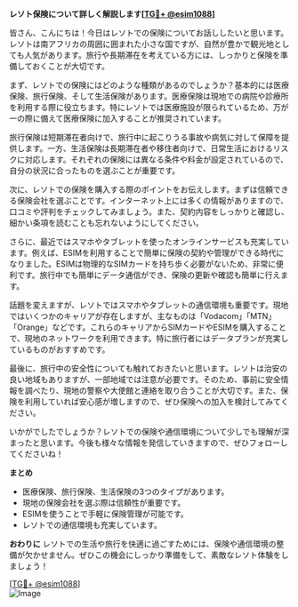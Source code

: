 **レソト保険について詳しく解説します[[TG💪+ @esim1088](https://t.me/s/esim1088)]**

皆さん、こんにちは！今日はレソトでの保険についてお話ししたいと思います。レソトは南アフリカの周囲に囲まれた小さな国ですが、自然が豊かで観光地としても人気があります。旅行や長期滞在を考えている方には、しっかりと保険を準備しておくことが大切です。

まず、レソトでの保険にはどのような種類があるのでしょうか？基本的には医療保険、旅行保険、そして生活保険があります。医療保険は現地での病院や診療所を利用する際に役立ちます。特にレソトでは医療施設が限られているため、万が一の際に備えて医療保険に加入することが推奨されています。

旅行保険は短期滞在者向けで、旅行中に起こりうる事故や病気に対して保障を提供します。一方、生活保険は長期滞在者や移住者向けで、日常生活におけるリスクに対応します。それぞれの保険には異なる条件や料金が設定されているので、自分の状況に合ったものを選ぶことが重要です。

次に、レソトでの保険を購入する際のポイントをお伝えします。まずは信頼できる保険会社を選ぶことです。インターネット上には多くの情報がありますので、口コミや評判をチェックしてみましょう。また、契約内容をしっかりと確認し、細かい条項を読むことも忘れないようにしてください。

さらに、最近ではスマホやタブレットを使ったオンラインサービスも充実しています。例えば、ESIMを利用することで簡単に保険の契約や管理ができる時代になりました。ESIMは物理的なSIMカードを持ち歩く必要がないため、非常に便利です。旅行中でも簡単にデータ通信ができ、保険の更新や確認も簡単に行えます。

話題を変えますが、レソトではスマホやタブレットの通信環境も重要です。現地ではいくつかのキャリアが存在しますが、主なものは「Vodacom」「MTN」「Orange」などです。これらのキャリアからSIMカードやESIMを購入することで、現地のネットワークを利用できます。特に旅行者にはデータプランが充実しているものがおすすめです。

最後に、旅行中の安全性についても触れておきたいと思います。レソトは治安の良い地域もありますが、一部地域では注意が必要です。そのため、事前に安全情報を調べたり、現地の警察や大使館と連絡を取り合うことが大切です。また、保険を利用していれば安心感が増しますので、ぜひ保険への加入を検討してみてください。

いかがでしたでしょうか？レソトでの保険や通信環境について少しでも理解が深まったと思います。今後も様々な情報を発信していきますので、ぜひフォローしてくださいね！

**まとめ**
- 医療保険、旅行保険、生活保険の3つのタイプがあります。
- 現地の保険会社を選ぶ際は信頼性が重要です。
- ESIMを使うことで手軽に保険管理が可能です。
- レソトでの通信環境も充実しています。

**おわりに**
レソトでの生活や旅行を快適に過ごすためには、保険や通信環境の整備が欠かせません。ぜひこの機会にしっかり準備をして、素敵なレソト体験をしましょう！

[[TG💪+ @esim1088](https://t.me/s/esim1088)]  
![Image](https://i.postimg.cc/Y0z9fWf4/image.png)